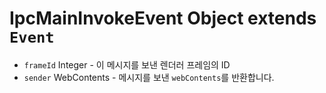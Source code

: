 # IpcMainInvokeEvent Object extends `Event`

* `frameId` Integer - 이 메시지를 보낸 렌더러 프레임의 ID
* `sender` WebContents - 메시지를 보낸 `webContents`를 반환합니다.
